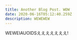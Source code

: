 ```yaml
---
title: Another Blog Post. WOW
date: 2020-06-16T05:12:40.259Z
description: WEWEWEW
---
```

WEWEIAUOIDSえええええええ!
